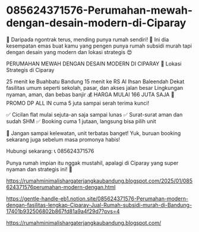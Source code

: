 # 085624371576-Perumahan-mewah-dengan-desain-modern-di-Ciparay
📢 Daripada ngontrak terus, mending punya rumah sendiri! 🏡
Ini dia kesempatan emas buat kamu yang pengen punya rumah subsidi murah tapi dengan desain yang modern dan lokasi strategis 😍

PERUMAHAN MEWAH DENGAN DESAIN MODERN DI CIPARAY
📍 Lokasi Strategis di Ciparay

25 menit ke Buahbatu Bandung
15 menit ke RS Al Ihsan Baleendah
Dekat fasilitas umum seperti sekolah, pasar, dan akses jalan besar
Lingkungan nyaman, aman, dan bebas banjir
💰 HARGA MULAI 166 JUTA SAJA
🌟 PROMO DP ALL IN cuma 5 juta sampai serah terima kunci!

✅ Cicilan flat mulai sejuta-an saja sampai lunas
✅ Surat-surat aman dan sudah SHM
✅ Booking cuma 1 jutaan, langsung bisa pilih unit

🏡 Jangan sampai kelewatan, unit terbatas banget! Yuk, buruan booking sekarang juga sebelum masa promonya habis!

Hubungi sekarang:
📞 085624371576

Punya rumah impian itu nggak mustahil, apalagi di Ciparay yang super nyaman dan strategis ini! 🌟


https://rumahminimalishargaterjangkaubandung.blogspot.com/2025/01/085624371576perumahan-modern-dengan.html

https://gentle-handle-eb1.notion.site/085624371576-Perumahan-modern-dengan-fasilitas-lengkap-Ciparay-Jual-Rumah-subsidi-murah-di-Bandung-17401b932506802b867fd81a9a4f29d7?pvs=4

https://rumahminimalishargaterjangkaubandung.blogspot.com/

